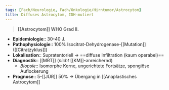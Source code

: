 ```yaml
---
tags: [Fach/Neurologie, Fach/Onkologie/Hirntumor/Astrocytom]
title: Diffuses Astrocytom, IDH-mutiert
---
```

> **[[Astrocytom]] WHO Grad II.**
- **Epidemiologie**:: 30-40 J.
- **Pathophysiologie**:: 100% Isocitrat-Dehydrogenase-[[Mutation]] ([[Citratzyklus]])
- **Lokalisation**:: Supratentoriell → ==diffuse Infiltration (kaum operabel)==
- **Diagnostik**:: [[MRT]] (*nicht* [[KM]]-anreichernd)
	- *Biopsie*:: Isomorphe Kerne, ungerichtete Fortsätze, spongiöse Auflockerung
- **Prognose**:: 5-[[JÜR]] 50% → Übergang in [[Anaplastisches Astrocytom]]